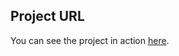 ## Project URL

You can see the project in action [here]([https://lucastenani.github.io/pomodoro-timer/](https://lucastenani.github.io/coffee_delivery/)https://lucastenani.github.io/coffee_delivery/).
